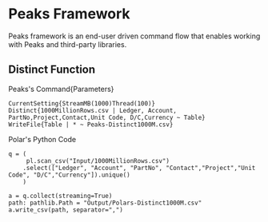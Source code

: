 # Peaks Framework
Peaks framework is an end-user driven command flow that enables working with Peaks and third-party libraries.

## Distinct Function

Peaks's Command{Parameters}
```
CurrentSetting{StreamMB(1000)Thread(100)}
Distinct{1000MillionRows.csv | Ledger, Account, PartNo,Project,Contact,Unit Code, D/C,Currency ~ Table}
WriteFile{Table | * ~ Peaks-Distinct1000M.csv}
```

Polar's Python Code

```
q = (
     pl.scan_csv("Input/1000MillionRows.csv")      
    .select(["Ledger", "Account", "PartNo", "Contact","Project","Unit Code", "D/C","Currency"]).unique()
    )    

a = q.collect(streaming=True)
path: pathlib.Path = "Output/Polars-Distinct1000M.csv"
a.write_csv(path, separator=",")
```

